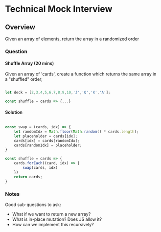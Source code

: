 # Technical Mock Interview

## Overview

Given an array of elements, return the array in a randomized order

### Question 

#### Shuffle Array (20 mins)

Given an array of 'cards', create a function which returns the same array in a "shuffled" order;


```js

let deck = [2,3,4,5,6,7,8,9,10,'J','Q','K','A'];

const shuffle = cards => {...}
```


#### Solution


```js

const swap = (cards, idx) => {
	let randomIdx = Math.floor(Math.random() * cards.length);
	let placeholder = cards[idx];
	cards[idx] = cards[randomIdx];
	cards[randomIdx] = placeholder; 
}

const shuffle = cards => {
	cards.forEach((card, idx) => {
		swap(cards, idx)
	})
	return cards;
}

```


### Notes

Good sub-questions to ask:

* What if we want to return a new array?
* What is in-place mutation? Does JS allow it?
* How can we implement this recursively?

